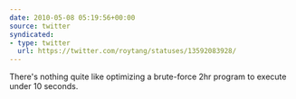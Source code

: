 ```yaml
---
date: 2010-05-08 05:19:56+00:00
source: twitter
syndicated:
- type: twitter
  url: https://twitter.com/roytang/statuses/13592083928/
---
```


There's nothing quite like optimizing a brute-force 2hr program to execute under 10 seconds.